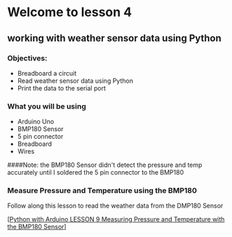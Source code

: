 # Welcome to lesson 4

## working with weather sensor data using Python

### Objectives:
- Breadboard a circuit
- Read weather sensor data using Python
- Print the data to the serial port

### What you will be using
- Arduino Uno
- BMP180 Sensor
- 5 pin connector
- Breadboard
- Wires

####Note: the BMP180 Sensor didn't detect the pressure and temp accurately until I soldered the 5 pin connector to the BMP180<br>

### Measure Pressure and Temperature using the BMP180

Follow along this lesson to read the weather data from the DMP180 Sensor

[[Python with Arduino LESSON 9 Measuring Pressure and Temperature with the BMP180 Sensor](https://toptechboy.com/python-with-arduino-lesson-9-measuring-pressure-and-temperature-with-the-bmp180-sensor/)]

